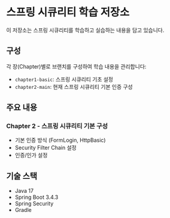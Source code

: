 # 스프링 시큐리티 학습 저장소

이 저장소는 스프링 시큐리티를 학습하고 실습하는 내용을 담고 있습니다.

## 구성

각 장(Chapter)별로 브랜치를 구성하여 학습 내용을 관리합니다:

- `chapter1-basic`: 스프링 시큐리티 기초 설정
- `chapter2-main`: 현재 스프링 시큐리티 기본 인증 구성

## 주요 내용

### Chapter 2 - 스프링 시큐리티 기본 구성
- 기본 인증 방식 (FormLogin, HttpBasic)
- Security Filter Chain 설정
- 인증/인가 설정

## 기술 스택
- Java 17
- Spring Boot 3.4.3
- Spring Security
- Gradle
